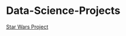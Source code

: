 # Data-Science-Projects
[Star Wars Project](https://github.com/ljdcvda/data-science-projects/blob/master/star_wars/star_wars.ipynb)
